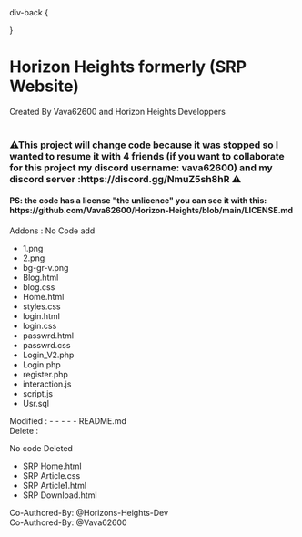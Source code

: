 <styles>
div-back {

  }
</styles>
# Horizon Heights formerly (SRP Website)

Created By Vava62600 and Horizon Heights Developpers
<br>
<br>
<h3>⚠This project will change code because it was stopped so I wanted to resume it with 4 friends (if you want to collaborate for this project my discord username: vava62600) and my discord server :https://discord.gg/NmuZ5sh8hR ⚠</h3>
<h4>PS: the code has a license "the unlicence" you can see it with this: https://github.com/Vava62600/Horizon-Heights/blob/main/LICENSE.md </h4>
Addons :
No Code add
<div styles="    
    border-radius: 10px;
    background-color: rgba(0, 0, 0, 0.7);
    width: 100px;
    height: 100px;
    margin: 5px;"> 

- 1.png
- 2.png
- bg-gr-v.png
- Blog.html
- blog.css
- Home.html
- styles.css
- login.html
- login.css
- passwrd.html
- passwrd.css
- Login_V2.php
- Login.php
- register.php
- interaction.js
- script.js
- Usr.sql
</div>
<div class='div-back'>
Modified :
- 
- 
- 
- 
- README.md
</div>
<div class='div-back'>
Delete :

No code Deleted
- SRP Home.html
- SRP Article.css
- SRP Article1.html
- SRP Download.html
</div>
Co-Authored-By: @Horizons-Heights-Dev <br>
Co-Authored-By: @Vava62600
